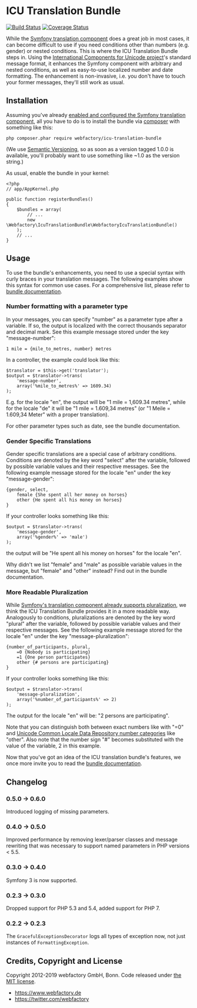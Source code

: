 # ICU Translation Bundle #

[![Build Status](https://travis-ci.org/webfactory/WebfactoryIcuTranslationBundle.svg?branch=master)](https://travis-ci.org/webfactory/WebfactoryIcuTranslationBundle)
[![Coverage Status](https://coveralls.io/repos/webfactory/icu-translation-bundle/badge.png?branch=master)](https://coveralls.io/r/webfactory/icu-translation-bundle?branch=master)

While the [Symfony translation component](http://symfony.com/doc/current/components/translation/index.html) does a
great job in most cases, it can become difficult to use if you need conditions other than numbers (e.g. gender) or
nested conditions. This is where the ICU Translation Bundle steps in. Using the [International Components for Unicode
project](http://site.icu-project.org/)'s standard message format, it enhances the Symfony component with arbitrary and
nested conditions, as well as easy-to-use localized number and date formatting. The enhancement is non-invasive, i.e.
you don't have to touch your former messages, they'll still work as usual.

## Installation ##

Assuming you've already [enabled and configured the Symfony translation component](http://symfony.com/doc/current/book/translation.html#book-translation-configuration),
all you have to do is to install the bundle via [composer](https://getcomposer.org) with something like this:

    php composer.phar require webfactory/icu-translation-bundle

(We use [Semantic Versioning](http://semver.org/), so as soon as a version tagged 1.0.0 is available, you'll probably
want to use something like ~1.0 as the version string.)

As usual, enable the bundle in your kernel:

    <?php
    // app/AppKernel.php

    public function registerBundles()
    {
        $bundles = array(
            // ...
            new \Webfactory\IcuTranslationBundle\WebfactoryIcuTranslationBundle()
        );
        // ...
    }

## Usage ##

To use the bundle's enhancements, you need to use a special syntax with curly braces in your translation messages. The
following examples show this syntax for common use cases. For a comprehensive list, please refer to [bundle
documentation](Resources/doc/index.rst).

### Number formatting with a parameter type ###

In your messages, you can specify "number" as a parameter type after a variable. If so, the output is localized with the
correct thousands separator and decimal mark. See this example message stored under the key "message-number":

    1 mile = {mile_to_metres, number} metres

In a controller, the example could look like this:

    $translator = $this->get('translator');
    $output = $translator->trans(
        'message-number',
        array('%mile_to_metres%' => 1609.34)
    );

E.g. for the locale "en", the output will be "1 mile = 1,609.34 metres", while for the locale "de" it will be "1 mile =
1.609,34 metres" (or "1 Meile = 1.609,34 Meter" with a proper translation).

For other parameter types such as date, see the bundle documentation.

### Gender Specific Translations ###

Gender specific translations are a special case of arbitrary conditions. Conditions are denoted by the key word "select"
after the variable, followed by possible variable values and their respective messages. See the following example
message stored for the locale "en" under the key "message-gender":

    {gender, select,
        female {She spent all her money on horses}
        other {He spent all his money on horses}
    }

If your controller looks something like this:

    $output = $translator->trans(
        'message-gender',
        array('%gender%' => 'male')
    );

the output will be "He spent all his money on horses" for the locale "en".

Why didn't we list "female" and "male" as possible variable values in the message, but "female" and "other" instead?
Find out in the bundle documentation.

### More Readable Pluralization ###

While [Symfony's translation component already supports pluralization](http://symfony.com/doc/current/components/translation/usage.html#component-translation-pluralization),
we think the ICU Translation Bundle provides it in a more readable way. Analogously to conditions, pluralizations are
denoted by the key word "plural" after the variable, followed by possible variable values and their respective messages.
See the following example message stored for the locale "en" under the key "message-pluralization":

    {number_of_participants, plural,
        =0 {Nobody is participating}
        =1 {One person participates}
        other {# persons are participating}
    }

If your controller looks something like this:

    $output = $translator->trans(
        'message-pluralization',
        array('%number_of_participants%' => 2)
    );

The output for the locale "en" will be: "2 persons are participating".

Note that you can distinguish both between exact numbers like with "=0" and [Unicode Common Locale Data Repository
number categories](http://www.unicode.org/cldr/charts/latest/supplemental/language_plural_rules.html) like "other". Also
note that the number sign "#" becomes substituted with the value of the variable, 2 in this example.

Now that you've got an idea of the ICU translation bundle's features, we once more invite you to read the [bundle
documentation](Resources/doc/index.rst).

## Changelog ##

### 0.5.0 -> 0.6.0 ###

Introduced logging of missing parameters.

### 0.4.0 -> 0.5.0 ###

Improved performance by removing lexer/parser classes and message rewriting that was necessary to support named
parameters in PHP versions < 5.5.

### 0.3.0 -> 0.4.0 ###

Symfony 3 is now supported.

### 0.2.3 -> 0.3.0 ###

Dropped support for PHP 5.3 and 5.4, added support for PHP 7.

### 0.2.2 -> 0.2.3 ###

The ``GracefulExceptionsDecorator`` logs all types of exception now, not just instances of ``FormattingException``.

Credits, Copyright and License
------------------------------
Copyright 2012-2019 webfactory GmbH, Bonn. Code released under [the MIT license](LICENSE).

- <https://www.webfactory.de>
- <https://twitter.com/webfactory>
